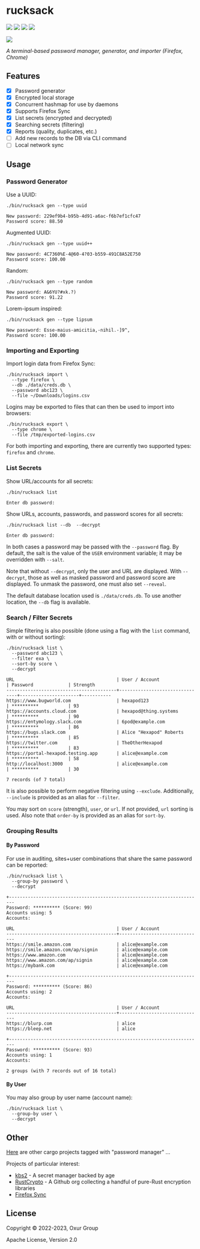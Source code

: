 # rucksack

[![][build-badge]][build]
[![][crate-badge]][crate]
[![][tag-badge]][tag]
[![][docs-badge]][docs]

[![][logo]][logo-large]

*A terminal-based password manager, generator, and importer (Firefox, Chrome)*

## Features

* [x] Password generator
* [x] Encrypted local storage
* [x] Concurrent hashmap for use by daemons
* [x] Supports Firefox Sync
* [x] List secrets (encrypted and decrypted)
* [x] Searching secrets (filtering)
* [x] Reports (quality, duplicates, etc.)
* [ ] Add new records to the DB via CLI command
* [ ] Local network sync

## Usage

### Password Generator

Use a UUID:

```shell
./bin/rucksack gen --type uuid

New password: 229ef9b4-b95b-4d91-a6ac-f6b7ef1cfc47
Password score: 88.50
```

Augmented UUID:

```shell
./bin/rucksack gen --type uuid++

New password: 4C7360%E-4@60-4?03-b559-491C8A52E750
Password score: 100.00
```

Random:

```shell
./bin/rucksack gen --type random

New password: A&6YU?#xk.?)
Password score: 91.22
```

Lorem-ipsum inspired:

```shell
./bin/rucksack gen --type lipsum

New password: Esse-maius-amicitia,-nihil.-]9^,
Password score: 100.00
```

### Importing and Exporting

Import login data from Firefox Sync:

```shell
./bin/rucksack import \
  --type firefox \
  --db ./data/creds.db \
  --password abc123 \
  --file ~/Downloads/logins.csv
```

Logins may be exported to files that can then be used to import into browsers:

```shell
./bin/rucksack export \
  --type chrome \
  --file /tmp/exported-logins.csv
```

For both importing and exporting, there are currently two supported types: `firefox` and `chrome`.

### List Secrets

Show URL/accounts for all secrets:

```shell
./bin/rucksack list
```

```shell
Enter db password:
```

Show URLs, accounts, passwords, and password scores for all secrets:

```shell
./bin/rucksack list --db  --decrypt
```

```shell
Enter db password:
```

In both cases a password may be passed with the `--password` flag. By default, the salt is the value of the `USER` environment variable; it may be overridden with `--salt`.

Note that without `--decrypt`, only the user and URL are displayed. With `--decrypt`, those as well as masked password and password score are displayed. To unmask the password, one must also set `--reveal`.

The default database location used is `./data/creds.db`. To use another location, the `--db` flag is available.

### Search / Filter Secrets

Simple filtering is also possible (done using a flag with the `list` command, with or without sorting):

```shell
./bin/rucksack list \
  --password abc123 \
  --filter exa \
  --sort-by score \
  --decrypt
```

```text
URL                                      | User / Account                 | Password             | Strength
-----------------------------------------+--------------------------------+----------------------+-----------
https://www.bugworld.com                 | hexapod123                     | **********           | 93
https://accounts.cloud.com               | hexapod@thing.systems          | **********           | 90
https://entymology.slack.com             | 6pod@example.com               | **********           | 86
https://bugs.slack.com                   | Alice "Hexapod" Roberts        | **********           | 85
https://twitter.com                      | TheOtherHexapod                | **********           | 83
https://portal-hexapod.testing.app       | alice@example.com              | **********           | 58
http://localhost:3000                    | alice@example.com              | **********           | 30

7 records (of 7 total)
```

It is also possible to perform negative filtering using `--exclude`. Additionally, `--include` is provided as an alias for `--filter`.

You may sort on `score` (strength), `user`, or `url`. If not provided, `url` sorting is used. Also note that `order-by` is provided as an alias for `sort-by`.

### Grouping Results

#### By Password

For use in auditing, sites+user combinations that share the same password can be reported:

```shell
./bin/rucksack list \
  --group-by password \
  --decrypt
```

```text
+------------------------------------------------------------------------
Password: ********** (Score: 99)
Accounts using: 5
Accounts:

URL                                      | User / Account
-----------------------------------------+-------------------------------
https://smile.amazon.com                 | alice@example.com
https://smile.amazon.com/ap/signin       | alice@example.com
https://www.amazon.com                   | alice@example.com
https://www.amazon.com/ap/signin         | alice@example.com
https://mybank.com                       | alice@example.com

+------------------------------------------------------------------------
Password: ********** (Score: 86)
Accounts using: 2
Accounts:

URL                                      | User / Account
-----------------------------------------+-------------------------------
https://blurp.com                        | alice
https://bleep.net                        | alice

+------------------------------------------------------------------------
Password: ********** (Score: 93)
Accounts using: 1
Accounts:

2 groups (with 7 records out of 16 total)
```

#### By User

You may also group by user name (account name):

```shell
./bin/rucksack list \
  --group-by user \
  --decrypt
```

## Other

[Here](https://crates.io/keywords/password-manager?sort=downloads) are other cargo projects tagged with "password manager" ...

Projects of particular interest:

* [kbs2](https://github.com/woodruffw/kbs2) - A secret manager backed by age
* [RustCrypto](https://github.com/RustCrypto) - A Github org collecting a handful of pure-Rust encryption libraries
* [Firefox Sync](https://support.mozilla.org/en-US/kb/how-firefox-securely-saves-passwords)

## License

Copyright © 2022-2023, Oxur Group

Apache License, Version 2.0

[//]: ---Named-Links---

[logo]: resources/images/logo-v1-x250.png
[logo-large]: resources/images/logo-v1-x1000.png
[build]: https://github.com/oxur/rucksack/actions/workflows/cicd.yml
[build-badge]: https://github.com/oxur/rucksack/actions/workflows/cicd.yml/badge.svg
[crate]: https://crates.io/crates/rucksack
[crate-badge]: https://img.shields.io/crates/v/rucksack.svg
[docs]: https://docs.rs/rucksack/
[docs-badge]: https://img.shields.io/badge/rust-documentation-blue.svg
[tag-badge]: https://img.shields.io/github/tag/oxur/rucksack.svg
[tag]: https://github.com/oxur/rucksack/tags

